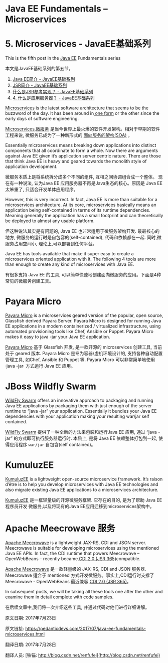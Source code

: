 # Java EE Fundamentals – Microservices

#  5. Microservices - JavaEE基础系列

This is the fifth post in the [Java EE](https://is.gd/theoryee) Fundamentals series

本文是JavaEE基础系列的第五节。

1. [Java EE简介 - JavaEE基础系列](http://blog.csdn.net/renfufei/article/details/74073705)
2. [JSR简介 - JavaEE基础系列](http://blog.csdn.net/renfufei/article/details/74074616)
3. [什么是JSR参考实现？ - JavaEE基础系列](http://blog.csdn.net/renfufei/article/details/74094488)
4. [4. 什么是应用服务器？ - JavaEE基础系列](http://blog.csdn.net/renfufei/article/details/74723946)



[Microservices](https://en.wikipedia.org/wiki/Microservices) is the latest software architecture that seems to be the buzzword of the day. It has been around in[ one form](https://en.wikipedia.org/wiki/Service-oriented_architecture) or the other since the early days of software engineering.

[Microservices,微服务](https://en.wikipedia.org/wiki/Microservices) 是当今世界上最火爆的软件开发架构。相对于早期的软件工程来说, 微服务已成为了一种新形式的 [面向服务的架构(SOA)](https://en.wikipedia.org/wiki/Service-oriented_architecture) 。

Essentially microservices means breaking down applications into distinct components that all coordinate to form a whole. Now there are arguments against Java EE given it’s application server centric nature. There are those that think Java EE is heavy and geared towards the monolith style of application development.

微服务本质上是将系统拆分成多个不同的组件, 互相之间协调组合成一个整体。 现在有一种说法, 认为Java EE 应用服务器不再是Java生态的核心。原因是 Java EE 太笨重了, 只适合开发单体应用程序。

However, this is very incorrect. In fact, Java EE is more than suitable for a microservices architecture. At its core, microservices basically means an application being self-contained in terms of its runtime dependencies. Meaning generally the application has a small footprint and can theoretically be deployed to almost any usable platform.

但这种说法其实是有问题的, Java EE 也非常适用于微服务架构开发. 最最核心的地方, 微服务的运行时是自包容的(self-contained), 代码和依赖都在一起. 同时,微服务占用空间小, 理论上,可以部署到任何平台。

Java EE has tools available that make it super easy to create a microservices oriented application with it. The following 4 tools are more than enough to create any kind of microservices with Java EE.

有很多支持 Java EE 的工具, 可以简单快速地创建面向微服务的应用。下面是4种常见的微服务创建工具。

# **Payara Micro**


[Payara Micro](https://www.payara.fish/payara_micro) is a microservices geared version of the popular, open source, Glassfish derived Payara Server. Payara Micro is designed for running Java EE applications in a modern containerized / virtualized infrastructure, using automated provisioning tools like Chef, Ansible or Puppet. Payara Micro makes it easy to java -jar your Java EE application.

[Payara Micro](https://www.payara.fish/payara_micro) 基于 Glassfish 开发, 是一款开源的 microservices 创建工具, 当前处于 geared 版本. Payara Micro 是专为容器/虚机环境设计的, 支持各种自动配置管理工具, 如Chef, Ansible 和 Puppet 等. Payara Micro 可以非常简单地使用 ·java -jar· 方式运行 Java EE 应用。

# **JBoss Wildfly Swarm**


[WildFly Swarm](http://wildfly-swarm.io/) offers an innovative approach to packaging and running Java EE applications by packaging them with just enough of the server runtime to “java -jar” your application. Essentially it bundles your Java EE dependencies with your application making your resulting war/jar self contained.

[WildFly Swarm](http://wildfly-swarm.io/) 提供了一种全新的方法来包装和运行Java EE 应用, 通过 “java -jar” 的方式即可执行服务器运行时. 本质上, 是将 Java EE 依赖整体打包到一起, 使得应用程序 `war/jar` 自包含(self contained)。

# **KumuluzEE**


[KumuluzEE](https://ee.kumuluz.com/) is a lightweight open-source microservice framework. It’s raison d’être is to help you develop microservices with Java EE technologies and also migrate existing Java EE applications to a microservices architecture.

[KumuluzEE](https://ee.kumuluz.com/) 是一框轻量级的开源微服务框架. 它存在的目的, 是为了帮助 Java EE 程序员开发 微服务,以及将现有的Java EE应用迁移到microservices架构中。

# **Apache Meecrowave 服务**


[Apache Meecrowave](http://openwebbeans.apache.org/meecrowave/index.html#) is a lightweight JAX-RS, CDI and JSON server.  Meecrowave is suitable for developing microservices using the mentioned Java EE APIs. In fact, the CDI runtime that powers Meecrowave – OpenWebBeans – recently became[ CDI 2.0 (JSR 365)](https://is.gd/ee7cdi)compatible.

[Apache Meecrowave](http://openwebbeans.apache.org/meecrowave/index.html) 是一款轻量级的  JAX-RS, CDI and JSON 服务器. Meecrowave 适合于 mentioned 方式开发微服务。事实上,CDI运行时支撑了 Meecrowave - OpenWebBeans 最近兼容 [CDI 2.0 (JSR 365)](https://is.gd/ee7cdi)。

In subsequent posts, we will be taking all these tools one after the other and examine them in detail complete with code samples.

在后续文章中,我们将一次介绍这些工具, 并通过代码对他们进行详细讲解。


原文日期: 2017年7月23日

原文链接: <https://pedanticdevs.com/2017/07/java-ee-fundamentals-microservices.html>

翻译日期: 2017年7月28日

翻译人员: [铁锚: http://blog.csdn.net/renfufei](http://blog.csdn.net/renfufei)

